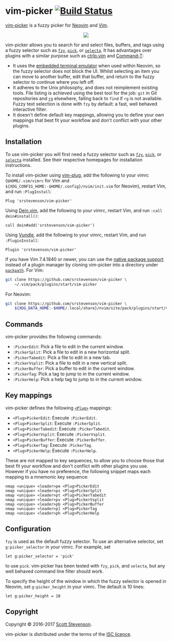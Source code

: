# vim-picker [![Build Status](https://travis-ci.org/srstevenson/vim-picker.svg?branch=master)](https://travis-ci.org/srstevenson/vim-picker)

[vim-picker] is a fuzzy picker for [Neovim] and [Vim].

<p align="center">
  <img src="https://cloud.githubusercontent.com/assets/5845679/23188507/d9ab861e-f886-11e6-9869-973f98909a85.gif" />
</p>

vim-picker allows you to search for and select files, buffers, and tags using a
fuzzy selector such as [`fzy`][fzy], [`pick`][pick], or [`selecta`][selecta].
It has advantages over plugins with a similar purpose such as [ctrlp.vim] and
[Command-T]:

* It uses the [embedded terminal emulator][nvim-terminal] when used within
  Neovim, so the fuzzy selector does not block the UI. Whilst selecting an item
  you can move to another buffer, edit that buffer, and return to the fuzzy
  selector to continue where you left off.
* It adheres to the Unix philosophy, and does not reimplement existing tools.
  File listing is achieved using the best tool for the job: `git` in Git
  repositories and [`rg`][rg] elsewhere, falling back to `find` if `rg` is not
  available. Fuzzy text selection is done with `fzy` by default: a fast, well
  behaved interactive filter.
* It doesn't define default key mappings, allowing you to define your own
  mappings that best fit your workflow and don't conflict with your other
  plugins.

## Installation

To use vim-picker you will first need a fuzzy selector such as [`fzy`][fzy],
[`pick`][pick], or [`selecta`][selecta] installed. See their respective
homepages for installation instructions.

To install vim-picker using [vim-plug], add the following to your vimrc
(`$HOME/.vim/vimrc` for Vim and
`${XDG_CONFIG_HOME:-$HOME/.config}/nvim/init.vim` for Neovim), restart Vim, and
run `:PlugInstall`:

```viml
Plug 'srstevenson/vim-picker'
```

Using [Dein.vim], add the following to your vimrc, restart Vim, and run `:call
dein#install()`:

```viml
call dein#add('srstevenson/vim-picker')
```

Using [Vundle], add the following to your vimrc, restart Vim, and run
`:PluginInstall`:

```viml
Plugin 'srstevenson/vim-picker'
```

If you have Vim 7.4.1840 or newer, you can use the [native package
support][packages] instead of a plugin manager by cloning vim-picker into a
directory under [`packpath`][packpath]. For Vim:

```sh
git clone https://github.com/srstevenson/vim-picker \
    ~/.vim/pack/plugins/start/vim-picker
```

For Neovim:

```sh
git clone https://github.com/srstevenson/vim-picker \
    ${XDG_DATA_HOME:-$HOME/.local/share}/nvim/site/pack/plugins/start/vim-picker
```

## Commands

vim-picker provides the following commands:

* `:PickerEdit`: Pick a file to edit in the current window.
* `:PickerSplit`: Pick a file to edit in a new horizontal split.
* `:PickerTabedit`: Pick a file to edit in a new tab.
* `:PickerVsplit`: Pick a file to edit in a new vertical split.
* `:PickerBuffer`: Pick a buffer to edit in the current window.
* `:PickerTag`: Pick a tag to jump to in the current window.
* `:PickerHelp`: Pick a help tag to jump to in the current window.

## Key mappings

vim-picker defines the following [`<Plug>`][plug-mappings] mappings:

* `<Plug>PickerEdit`: Execute `:PickerEdit`.
* `<Plug>PickerSplit`: Execute `:PickerSplit`.
* `<Plug>PickerTabedit`: Execute `:PickerTabedit`.
* `<Plug>PickerVsplit`: Execute `:PickerVsplit`.
* `<Plug>PickerBuffer`: Execute `:PickerBuffer`.
* `<Plug>PickerTag`: Execute `:PickerTag`.
* `<Plug>PickerHelp`: Execute `:PickerHelp`.

These are not mapped to key sequences, to allow you to choose those that best
fit your workflow and don't conflict with other plugins you use. However if you
have no preference, the following snippet maps each mapping to a mnemonic key
sequence:

```viml
nmap <unique> <leader>pe <Plug>PickerEdit
nmap <unique> <leader>ps <Plug>PickerSplit
nmap <unique> <leader>pt <Plug>PickerTabedit
nmap <unique> <leader>pv <Plug>PickerVsplit
nmap <unique> <leader>pb <Plug>PickerBuffer
nmap <unique> <leader>p] <Plug>PickerTag
nmap <unique> <leader>ph <Plug>PickerHelp
```

## Configuration

`fzy` is used as the default fuzzy selector. To use an alternative selector,
set `g:picker_selector` in your vimrc. For example, set

```viml
let g:picker_selector = 'pick'
```

to use `pick`. vim-picker has been tested with `fzy`, `pick`, and `selecta`,
but any well behaved command line filter should work.

To specify the height of the window in which the fuzzy selector is opened in
Neovim, set `g:picker_height` in your vimrc. The default is 10 lines:

```viml
let g:picker_height = 10
```

## Copyright

Copyright © 2016-2017 [Scott Stevenson].

vim-picker is distributed under the terms of the [ISC licence].

[Command-T]: https://github.com/wincent/command-t
[ctrlp.vim]: https://github.com/ctrlpvim/ctrlp.vim
[Dein.vim]: https://github.com/Shougo/dein.vim
[fzy]: https://github.com/jhawthorn/fzy
[ISC licence]: https://opensource.org/licenses/ISC
[Neovim]: https://neovim.io/
[nvim-terminal]: https://neovim.io/doc/user/nvim_terminal_emulator.html
[packages]: https://vimhelp.appspot.com/repeat.txt.html#packages
[packpath]: https://vimhelp.appspot.com/options.txt.html#%27packpath%27
[pick]: https://github.com/calleerlandsson/pick
[plug-mappings]: https://vimhelp.appspot.com/map.txt.html#%3CPlug%3E
[rg]: https://github.com/BurntSushi/ripgrep
[Scott Stevenson]: https://scott.stevenson.io
[selecta]: https://github.com/garybernhardt/selecta
[vim-picker]: https://github.com/srstevenson/vim-picker
[vim-plug]: https://github.com/junegunn/vim-plug
[Vim]: http://www.vim.org/
[Vundle]: https://github.com/VundleVim/Vundle.vim
